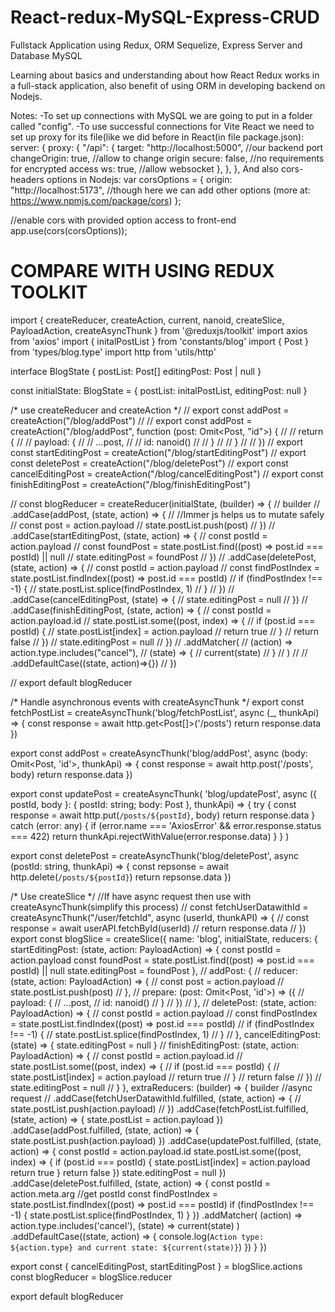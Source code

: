 # React-redux-MySQL-Express-CRUD
Fullstack Application using Redux, ORM Sequelize, Express Server and Database MySQL

Learning about basics and understanding about how React Redux works in a full-stack application, also benefit of using ORM in developing backend on Nodejs. 

Notes:
-To set up connections with MySQL we are going to put in a folder called "config".
-To use successful connections for Vite React we need to set up proxy for its file(like we did before in React(in file package.json):
server: {
    proxy: {
      "/api": {
        target: "http://localhost:5000",  //our backend port 
        changeOrigin: true,  //allow to change origin 
        secure: false,       //no requirements for encrypted access 
        ws: true,            //allow websocket 
      },
    },
  },
And also cors-headers options in Nodejs:
var corsOptions = {
  origin: "http://localhost:5173",  //though here we can add other options (more at: https://www.npmjs.com/package/cors)
};

//enable cors with provided option access to front-end
app.use(cors(corsOptions));


#  COMPARE WITH USING REDUX TOOLKIT 
import {
  createReducer,
  createAction,
  current,
  nanoid,
  createSlice,
  PayloadAction,
  createAsyncThunk
} from '@reduxjs/toolkit'
import axios from 'axios'
import { initalPostList } from 'constants/blog'
import { Post } from 'types/blog.type'
import http from 'utils/http'

interface BlogState {
  postList: Post[]
  editingPost: Post | null
}

const initialState: BlogState = {
  postList: initalPostList,
  editingPost: null
}

/* use createReducer and createAction */
// export const addPost = createAction<Post>("/blog/addPost")
// // export const addPost = createAction("/blog/addPost", function (post: Omit<Post, "id">) {
// //   return {
// //     payload: {
// //       ...post,
// //       id: nanoid()
// //     }
// //   }
// // })
// export const startEditingPost = createAction<string>("/blog/startEditingPost")
// export const deletePost = createAction<string>("/blog/deletePost")
// export const cancelEditingPost = createAction("/blog/cancelEditingPost")
// export const finishEditingPost = createAction<Post>("/blog/finishEditingPost")

// const blogReducer = createReducer(initialState, (builder) => {
//   builder
//     .addCase(addPost, (state, action) => {
//       //Immer js helps us to mutate safely
//       const post = action.payload
//       state.postList.push(post)
//     })
//     .addCase(startEditingPost, (state, action) => {
//       const postId = action.payload
//       const foundPost = state.postList.find((post) => post.id === postId) || null
//       state.editingPost = foundPost
//     })
//     .addCase(deletePost, (state, action) => {
//       const postId = action.payload
//       const findPostIndex = state.postList.findIndex((post) => post.id === postId)
//       if (findPostIndex !== -1) {
//         state.postList.splice(findPostIndex, 1)
//       }
//     })
//     .addCase(cancelEditingPost, (state) => {
//       state.editingPost = null
//     })
//     .addCase(finishEditingPost, (state, action) => {
//       const postId = action.payload.id
//       state.postList.some((post, index) => {
//         if (post.id === postId) {
//           state.postList[index] = action.payload
//           return true
//         }
//         return false
//       })
//       state.editingPost = null
//     })
//     .addMatcher(
//       (action) => action.type.includes("cancel"),
//       (state) => {
//         current(state)
//       }
//     )
//   // .addDefaultCase((state, action)=>{})
// })

// export default blogReducer

/* Handle asynchronous events with createAsyncThunk */
export const fetchPostList = createAsyncThunk('blog/fetchPostList', async (_, thunkApi) => {
  const response = await http.get<Post[]>('/posts')
  return response.data
})

export const addPost = createAsyncThunk('blog/addPost', async (body: Omit<Post, 'id'>, thunkApi) => {
  const response = await http.post<Post>('/posts', body)
  return response.data
})

export const updatePost = createAsyncThunk(
  'blog/updatePost',
  async ({ postId, body }: { postId: string; body: Post }, thunkApi) => {
    try {
      const response = await http.put(`/posts/${postId}`, body)
      return response.data
    } catch (error: any) {
      if (error.name === 'AxiosError' && error.response.status === 422)
        return thunkApi.rejectWithValue(error.response.data)
    }
  }
)

export const deletePost = createAsyncThunk('blog/deletePost', async (postId: string, thunkApi) => {
  const repsonse = await http.delete<Post>(`/posts/${postId}`)
  return repsonse.data
})

/* Use createSlice */
//If have async request then use with createAsyncThunk(simplify this process)
// const fetchUserDatawithId = createAsyncThunk("/user/fetchId", async (userId, thunkAPI) => {
//   const response = await userAPI.fetchById(userId)
//   return response.data
// })
export const blogSlice = createSlice({
  name: 'blog',
  initialState,
  reducers: {
    startEditingPost: (state, action: PayloadAction<string>) => {
      const postId = action.payload
      const foundPost = state.postList.find((post) => post.id === postId) || null
      state.editingPost = foundPost
    },
    // addPost: {
    //   reducer: (state, action: PayloadAction<Post>) => {
    //     const post = action.payload
    //     state.postList.push(post)
    //   },
    //   prepare: (post: Omit<Post, 'id'>) => ({
    //     payload: {
    //       ...post,
    //       id: nanoid()
    //     }
    //   })
    // },
    // deletePost: (state, action: PayloadAction<string>) => {
    //   const postId = action.payload
    //   const findPostIndex = state.postList.findIndex((post) => post.id === postId)
    //   if (findPostIndex !== -1) {
    //     state.postList.splice(findPostIndex, 1)
    //   }
    // },
    cancelEditingPost: (state) => {
      state.editingPost = null
    }
    // finishEditingPost: (state, action: PayloadAction<Post>) => {
    //   const postId = action.payload.id
    //   state.postList.some((post, index) => {
    //     if (post.id === postId) {
    //       state.postList[index] = action.payload
    //       return true
    //     }
    //     return false
    //   })
    //   state.editingPost = null
    // }
  },
  extraReducers: (builder) => {
    builder
      //async request
      // .addCase(fetchUserDatawithId.fulfilled, (state, action) => {
      //   state.postList.push(action.payload)
      // })
      .addCase(fetchPostList.fulfilled, (state, action) => {
        state.postList = action.payload
      })
      .addCase(addPost.fulfilled, (state, action) => {
        state.postList.push(action.payload)
      })
      .addCase(updatePost.fulfilled, (state, action) => {
        const postId = action.payload.id
        state.postList.some((post, index) => {
          if (post.id === postId) {
            state.postList[index] = action.payload
            return true
          }
          return false
        })
        state.editingPost = null
      })
      .addCase(deletePost.fulfilled, (state, action) => {
        const postId = action.meta.arg //get postId
        const findPostIndex = state.postList.findIndex((post) => post.id === postId)
        if (findPostIndex !== -1) {
          state.postList.splice(findPostIndex, 1)
        }
      })
      .addMatcher(
        (action) => action.type.includes('cancel'),
        (state) => current(state)
      )
      .addDefaultCase((state, action) => {
        console.log(`Action type: ${action.type} and current state: ${current(state)}`)
      })
  }
})

export const { cancelEditingPost, startEditingPost } = blogSlice.actions
const blogReducer = blogSlice.reducer

export default blogReducer



